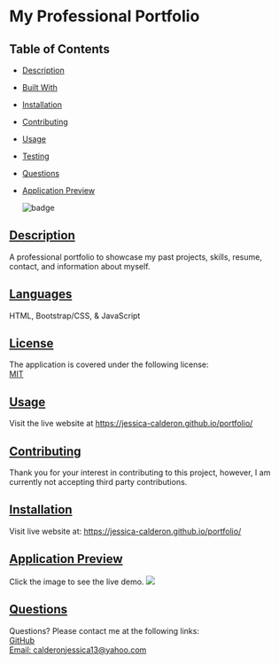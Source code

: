 
# My Professional Portfolio
## Table of Contents
* [Description](#description)
* [Built With](#languages)
* [Installation](#installation)
* [Contributing](#contributing)
* [Usage](#usage)
* [Testing](#tests)
* [Questions](#questions)
* [Application Preview](#application-preview)

    ![badge](https://img.shields.io/badge/license-MIT-blue)
       

## [Description](#table-of-contents)
A professional portfolio to showcase my past projects, skills, resume, contact, and information about myself.

## [Languages](#table-of-contents)
HTML, Bootstrap/CSS, & JavaScript


## [License](#table-of-contents)
The application is covered under the following license: <br>
    [MIT](https://choosealicense.com/licenses/MIT)
      
      

## [Usage](#table-of-contents)
Visit the live website at https://jessica-calderon.github.io/portfolio/


## [Contributing](#table-of-contents)

Thank you for your interest in contributing to this project, however, I am currently not accepting third party contributions.
      

## [Installation](#table-of-contents)
Visit live website at: https://jessica-calderon.github.io/portfolio/

## [Application Preview](#table-of-contents)
Click the image to see the live demo.
<a href='https://jessica-calderon.github.io/portfolio/' alt='preview video link'><img src='./assets/img/portfolio-active.gif'></a>
## [Questions](#table-of-contents)
Questions? Please contact me at the following links: <br>
[GitHub](https://github.com/jessica-calderon) <br>
[Email: calderonjessica13@yahoo.com](mailto:calderonjessica13@yahoo.com)
